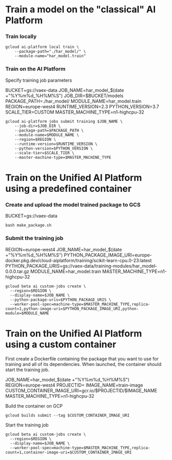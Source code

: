 # Train a model on the "classical" AI Platform

### Train locally

```
gcloud ai-platform local train \
    --package-path="./har_model/" \
    --module-name="har_model.train"
```

### Train on the AI Platform

Specify training job parameters

BUCKET=gs://vaex-data
JOB_NAME=har_model_$(date +"%Y%m%d_%H%M%S")
JOB_DIR=$BUCKET/models
PACKAGE_PATH=./har_model/
MODULE_NAME=har_model.train
REGION=europe-west4
RUNTIME_VERSION=2.3
PYTHON_VERSION=3.7
SCALE_TIER=CUSTOM
MASTER_MACHINE_TYPE=n1-highcpu-32


```
gcloud ai-platform jobs submit training $JOB_NAME \
    --job-dir=$JOB_DIR \
    --package-path=$PACKAGE_PATH \
    --module-name=$MODULE_NAME \
    --region=$REGION \
    --runtime-version=$RUNTIME_VERSION \
    --python-version=$PYTHON_VERSION \
    --scale-tier=$SCALE_TIER \
    --master-machine-type=$MASTER_MACHINE_TYPE
```

# Train on the Unified AI Platform using a predefined container

### Create and upload the model trained package to GCS

BUCKET=gs://vaex-data

```
bash make_package.sh
```

### Submit the training job

REGION=europe-west4
JOB_NAME=har_model_$(date +"%Y%m%d_%H%M%S")
PYTHON_PACKAGE_IMAGE_URI=europe-docker.pkg.dev/cloud-aiplatform/training/scikit-learn-cpu.0-23:latest
PYTHON_PACKAGE_URIS=gs://vaex-data/training-modules/har_model-0.0.0.tar.gz
MODULE_NAME=har_model.train
MASTER_MACHINE_TYPE=n1-highcpu-32

```
gcloud beta ai custom-jobs create \
  --region=$REGION \
  --display-name=$JOB_NAME \
  --python-package-uris=$PYTHON_PACKAGE_URIS \
  --worker-pool-spec=machine-type=$MASTER_MACHINE_TYPE,replica-count=1,python-image-uri=$PYTHON_PACKAGE_IMAGE_URI,python-module=$MODULE_NAME
```

# Train on the Unified AI Platform using a custom container

First create a Dockerfile containing the package that you want to use for training
and all of its dependencies. When launched, the container should start the training job.

JOB_NAME=har_model_$(date +"%Y%m%d_%H%M%S")
REGION=europe-west4
PROJECTID=
IMAGE_NAME=train-image
CUSTOM_CONTAINER_IMAGE_URI=gcr.io/$PROJECTID/$IMAGE_NAME
MASTER_MACHINE_TYPE=n1-highcpu-32

Build the container on GCP

```
gcloud builds submit --tag $CUSTOM_CONTAINER_IMAGE_URI
```

Start the training job
```
gcloud beta ai custom-jobs create \
  --region=$REGION \
  --display-name=$JOB_NAME \
  --worker-pool-spec=machine-type=$MASTER_MACHINE_TYPE,replica-count=1,container-image-uri=$CUSTOM_CONTAINER_IMAGE_URI
```
